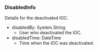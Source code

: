 ### DisabledInfo
Details for the deactivated IOC.

- disabledBy: System.String
  - User who deactivated the IOC.
- disabledTime: DateTime
  - Time when the IOC was deactivated.
